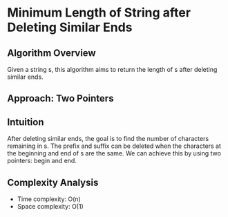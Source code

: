 # Minimum Length of String after Deleting Similar Ends

## Algorithm Overview

Given a string s, this algorithm aims to return the length of s after deleting similar ends.

## Approach: Two Pointers

## Intuition

After deleting similar ends, the goal is to find the number of characters remaining in s. The prefix and suffix can be deleted when the characters at the beginning and end of s are the same. We can achieve this by using two pointers: begin and end.

## Complexity Analysis

- Time complexity: O(n)
- Space complexity: O(1)
